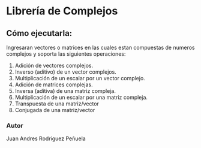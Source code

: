 # Librería de Complejos

## Cómo ejecutarla:
Ingresaran vectores o matrices en las cuales estan compuestas de numeros complejos y soporta las siguientes operaciones:
1. Adición de vectores complejos.
2. Inverso (aditivo) de un vector complejos.
3. Multiplicación de un escalar por un vector complejo.
4. Adición de matrices complejas.
5. Inversa (aditiva) de una matriz compleja.
6. Multiplicación de un escalar por una matriz compleja.
7. Transpuesta de una matriz/vector
8. Conjugada de una matriz/vector

### Autor
Juan Andres Rodriguez Peñuela

